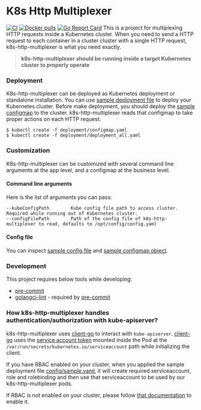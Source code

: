 # K8s Http Multiplexer
[![CI](https://github.com/bilalcaliskan/k8s-http-multiplexer/workflows/CI/badge.svg?event=push)](https://github.com/bilalcaliskan/k8s-http-multiplexer/actions?query=workflow%3ACI)
[![Docker pulls](https://img.shields.io/docker/pulls/bilalcaliskan/k8s-http-multiplexer)](https://hub.docker.com/r/bilalcaliskan/k8s-http-multiplexer/)
[![Go Report Card](https://goreportcard.com/badge/github.com/bilalcaliskan/k8s-http-multiplexer)](https://goreportcard.com/report/github.com/bilalcaliskan/k8s-http-multiplexer)
This is a project for multiplexing HTTP requests inside a Kubernetes cluster. When you need to send a HTTP request to each container in
a cluster cluster with a single HTTP request, k8s-http-multiplexer is what you need exactly.

> **k8s-http-multiplexer should be running inside a target Kubernetes cluster to properly operate**

### Deployment
K8s-http-multiplexer can be deployed as Kubernetes deployment or standalone installation. You can use [sample deployment file](deployment/deployment_all.yaml) to deploy your Kubernetes cluster.
Before make deployment, you should deploy the [sample configmap](deployment/configmap.yaml) to the cluster. k8s-http-multiplexer reads that
configmap to take proper actions on each HTTP request.
```shell
$ kubectl create -f deployment/configmap.yaml
$ kubectl create -f deployment/deployment_all.yaml
```

### Customization
K8s-http-multiplexer can be customized with several command line arguments at the app level, and a configmap at the business level.

#### Command line arguments
Here is the list of arguments you can pass:
```
--kubeConfigPath        Kube config file path to access cluster. Required while running out of Kubernetes cluster.
--configFilePath        Path of the config file of k8s-http-multiplexer to read, defaults to /opt/config/config.yaml
```

#### Config file
You can inspect [sample config file](config/sample.yaml) and [sample configmap object](deployment/configmap.yaml).

### Development
This project requires below tools while developing:
- [pre-commit](https://pre-commit.com/)
- [golangci-lint](https://golangci-lint.run/usage/install/) - required by [pre-commit](https://pre-commit.com/)

### How k8s-http-multiplexer handles authentication/authorization with kube-apiserver?

k8s-http-multiplexer uses [client-go](https://github.com/kubernetes/client-go) to interact
with `kube-apiserver`. [client-go](https://github.com/kubernetes/client-go) uses the [service account token](https://kubernetes.io/docs/tasks/configure-pod-container/configure-service-account/)
mounted inside the Pod at the `/var/run/secrets/kubernetes.io/serviceaccount` path while initializing the client.

If you have RBAC enabled on your cluster, when you applied the sample deployment file [config/sample.yaml](deployment/deployment_all.yaml),
it will create required serviceaccount, role and rolebinding and then use that serviceaccount to be used
by our k8s-http-multiplexer pods.

If RBAC is not enabled on your cluster, please follow [that documentation](https://kubernetes.io/docs/reference/access-authn-authz/rbac/) to enable it.
